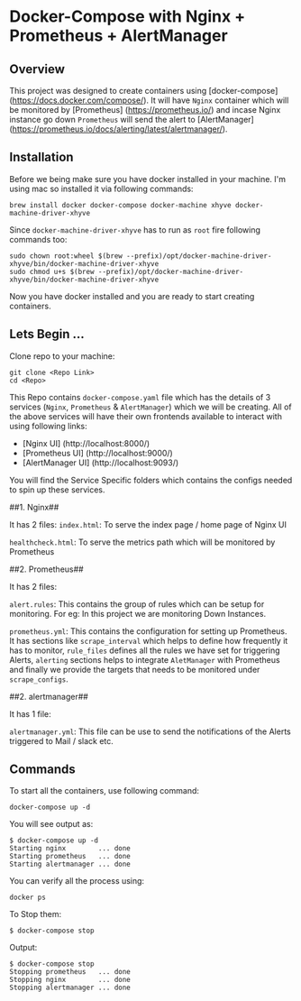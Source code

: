 Docker-Compose with Nginx + Prometheus + AlertManager
======================================================

Overview
--------

This project was designed to create containers using [docker-compose] (https://docs.docker.com/compose/). It will have `Nginx` container which will be monitored by [Prometheus] (https://prometheus.io/) and incase Nginx instance go down `Prometheus` will send the alert to [AlertManager] (https://prometheus.io/docs/alerting/latest/alertmanager/).

Installation
-------------

Before we being make sure you have docker installed in your machine. I'm using mac so installed it via following commands:
```
brew install docker docker-compose docker-machine xhyve docker-machine-driver-xhyve
```

Since `docker-machine-driver-xhyve` has to run as `root` fire following commands too:
```
sudo chown root:wheel $(brew --prefix)/opt/docker-machine-driver-xhyve/bin/docker-machine-driver-xhyve 
sudo chmod u+s $(brew --prefix)/opt/docker-machine-driver-xhyve/bin/docker-machine-driver-xhyve
```
Now you have docker installed and you are ready to start creating containers.

Lets Begin ...
--------------

Clone repo to your machine:
```
git clone <Repo Link>
cd <Repo>
```

This Repo contains `docker-compose.yaml` file which has the details of 3 services (`Nginx`, `Prometheus` & `AlertManager`) which we will be creating.
All of the above services will have their own frontends available to interact with using following links:
- [Nginx UI] (http://localhost:8000/)
- [Prometheus UI] (http://localhost:9000/)
- [AlertManager UI] (http://localhost:9093/)

You will find the Service Specific folders which contains the configs needed to spin up these services.

##1. Nginx##

It has 2 files:
`index.html`: To serve the index page / home page of Nginx UI

`healthcheck.html`: To serve the metrics path which will be monitored by Prometheus

##2. Prometheus##

It has 2 files:

`alert.rules`: This contains the group of rules which can be setup for monitoring. For eg: In this project we are monitoring Down Instances.

`prometheus.yml`: This contains the configuration for setting up Prometheus. It has sections like `scrape_interval` which helps to define how frequently it has to monitor, `rule_files` defines all the rules we have set for triggering Alerts, `alerting` sections helps to integrate `AletManager` with Prometheus and finally we provide the targets that needs to be monitored under `scrape_configs`.

##2. alertmanager##

It has 1 file:

`alertmanager.yml`: This file can be use to send the notifications of the Alerts triggered to Mail / slack etc.


Commands
---------

To start all the containers, use following command:
```
docker-compose up -d
```

You will see output as:
```
$ docker-compose up -d
Starting nginx        ... done
Starting prometheus   ... done
Starting alertmanager ... done
```

You can verify all the process using:
```
docker ps
```

To Stop them:
```
$ docker-compose stop
```
Output:
```
$ docker-compose stop
Stopping prometheus   ... done
Stopping nginx        ... done
Stopping alertmanager ... done
```
